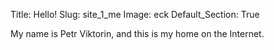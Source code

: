 Title: Hello!
Slug: site_1_me
Image: eck
Default_Section: True

My name is Petr Viktorin, and this is my home on the Internet.
